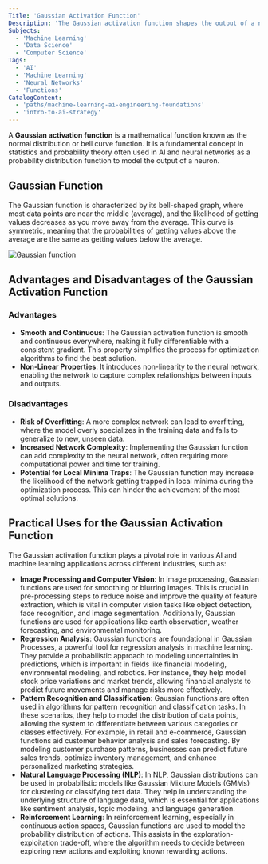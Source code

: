 ```yaml
---
Title: 'Gaussian Activation Function'
Description: 'The Gaussian activation function shapes the output of a neuron into a bell-shaped curve that is symmetric about its unique peak.'
Subjects:
  - 'Machine Learning'
  - 'Data Science'
  - 'Computer Science'
Tags:
  - 'AI'
  - 'Machine Learning'
  - 'Neural Networks'
  - 'Functions'
CatalogContent:
  - 'paths/machine-learning-ai-engineering-foundations'
  - 'intro-to-ai-strategy'
---
```


A **Gaussian activation function** is a mathematical function known as the normal distribution or bell curve function. It is a fundamental concept in statistics and probability theory often used in AI and neural networks as a probability distribution function to model the output of a neuron.

## Gaussian Function

The Gaussian function is characterized by its bell-shaped graph, where most data points are near the middle (average), and the likelihood of getting values decreases as you move away from the average. This curve is symmetric, meaning that the probabilities of getting values above the average are the same as getting values below the average.

![Gaussian function](https://raw.githubusercontent.com/Codecademy/docs/main/media/gaussian-function-1d.png)

## Advantages and Disadvantages of the Gaussian Activation Function

### Advantages

- **Smooth and Continuous**: The Gaussian activation function is smooth and continuous everywhere, making it fully differentiable with a consistent gradient. This property simplifies the process for optimization algorithms to find the best solution.
- **Non-Linear Properties**: It introduces non-linearity to the neural network, enabling the network to capture complex relationships between inputs and outputs.

### Disadvantages

- **Risk of Overfitting**: A more complex network can lead to overfitting, where the model overly specializes in the training data and fails to generalize to new, unseen data.
- **Increased Network Complexity**: Implementing the Gaussian function can add complexity to the neural network, often requiring more computational power and time for training.
- **Potential for Local Minima Traps**: The Gaussian function may increase the likelihood of the network getting trapped in local minima during the optimization process. This can hinder the achievement of the most optimal solutions.

## Practical Uses for the Gaussian Activation Function

The Gaussian activation function plays a pivotal role in various AI and machine learning applications across different industries, such as:

- **Image Processing and Computer Vision**: In image processing, Gaussian functions are used for smoothing or blurring images. This is crucial in pre-processing steps to reduce noise and improve the quality of feature extraction, which is vital in computer vision tasks like object detection, face recognition, and image segmentation. Additionally, Gaussian functions are used for applications like earth observation, weather forecasting, and environmental monitoring.
- **Regression Analysis**: Gaussian functions are foundational in Gaussian Processes, a powerful tool for regression analysis in machine learning. They provide a probabilistic approach to modeling uncertainties in predictions, which is important in fields like financial modeling, environmental modeling, and robotics. For instance, they help model stock price variations and market trends, allowing financial analysts to predict future movements and manage risks more effectively.
- **Pattern Recognition and Classification**: Gaussian functions are often used in algorithms for pattern recognition and classification tasks. In these scenarios, they help to model the distribution of data points, allowing the system to differentiate between various categories or classes effectively. For example, in retail and e-commerce, Gaussian functions aid customer behavior analysis and sales forecasting. By modeling customer purchase patterns, businesses can predict future sales trends, optimize inventory management, and enhance personalized marketing strategies.
- **Natural Language Processing (NLP)**: In NLP, Gaussian distributions can be used in probabilistic models like Gaussian Mixture Models (GMMs) for clustering or classifying text data. They help in understanding the underlying structure of language data, which is essential for applications like sentiment analysis, topic modeling, and language generation.
- **Reinforcement Learning**: In reinforcement learning, especially in continuous action spaces, Gaussian functions are used to model the probability distribution of actions. This assists in the exploration-exploitation trade-off, where the algorithm needs to decide between exploring new actions and exploiting known rewarding actions.

